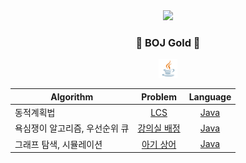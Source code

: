 <div align="center">
<img src="https://blog.kakaocdn.net/dn/DWDqx/btqCF8ao0qJ/T8JiTZF0sHxeCFIcOMGsv1/img.png" height="100">

### <center>🥇 BOJ Gold 🥇</center>

<!--Java-->
<center><img src="https://raw.githubusercontent.com/vscode-icons/vscode-icons/master/icons/file_type_jar.svg" height="30"/></center>

| Algorithm | Problem | Language |
|-----------|:-------:|:--------:|
| 동적계획법 | [LCS](https://www.acmicpc.net/problem/9251) | [Java](./src/[BOJ]9251_LCS.java) |
| 욕심쟁이 알고리즘, 우선순위 큐 | [강의실 배정](https://www.acmicpc.net/problem/11000) | [Java](./src/[BOJ]11000_강의실_배정.java) |
| 그래프 탐색, 시뮬레이션 | [아기 상어](https://www.acmicpc.net/problem/9251) | [Java](./src/[BOJ]16236_아기_상어.java) |
</div>